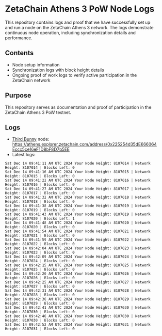 # ZetaChain Athens 3 PoW Node Logs
This repository contains logs and proof that we have successfully set up and run a node on the ZetaChain Athens 3 network. The logs demonstrate continuous node operation, including synchronization details and performance.

## Contents
- Node setup information
- Synchronization logs with block height details
- Ongoing proof of work logs to verify active participation in the ZetaChain network

## Purpose
This repository serves as documentation and proof of participation in the ZetaChain Athens 3 PoW testnet.

## Logs

- [Third Bunny](https://thirdbunny.xyz/) node: https://athens.explorer.zetachain.com/address/0x225254d35dE666064Eccc5ce16eF1D8bF8D7b5EE
- Latest logs:
```
Sat Dec 14 09:41:11 AM UTC 2024 Your Node Height: 8107014 | Network Height: 8107014 | Blocks Left: 0
Sat Dec 14 09:41:16 AM UTC 2024 Your Node Height: 8107015 | Network Height: 8107015 | Blocks Left: 0
Sat Dec 14 09:41:22 AM UTC 2024 Your Node Height: 8107016 | Network Height: 8107016 | Blocks Left: 0
Sat Dec 14 09:41:27 AM UTC 2024 Your Node Height: 8107017 | Network Height: 8107017 | Blocks Left: 0
Sat Dec 14 09:41:32 AM UTC 2024 Your Node Height: 8107018 | Network Height: 8107018 | Blocks Left: 0
Sat Dec 14 09:41:38 AM UTC 2024 Your Node Height: 8107019 | Network Height: 8107019 | Blocks Left: 0
Sat Dec 14 09:41:43 AM UTC 2024 Your Node Height: 8107019 | Network Height: 8107020 | Blocks Left: 1
Sat Dec 14 09:41:48 AM UTC 2024 Your Node Height: 8107020 | Network Height: 8107020 | Blocks Left: 0
Sat Dec 14 09:41:54 AM UTC 2024 Your Node Height: 8107021 | Network Height: 8107021 | Blocks Left: 0
Sat Dec 14 09:41:59 AM UTC 2024 Your Node Height: 8107022 | Network Height: 8107022 | Blocks Left: 0
Sat Dec 14 09:42:04 AM UTC 2024 Your Node Height: 8107023 | Network Height: 8107023 | Blocks Left: 0
Sat Dec 14 09:42:09 AM UTC 2024 Your Node Height: 8107024 | Network Height: 8107024 | Blocks Left: 0
Sat Dec 14 09:42:15 AM UTC 2024 Your Node Height: 8107025 | Network Height: 8107025 | Blocks Left: 0
Sat Dec 14 09:42:20 AM UTC 2024 Your Node Height: 8107026 | Network Height: 8107026 | Blocks Left: 0
Sat Dec 14 09:42:25 AM UTC 2024 Your Node Height: 8107027 | Network Height: 8107027 | Blocks Left: 0
Sat Dec 14 09:42:31 AM UTC 2024 Your Node Height: 8107028 | Network Height: 8107028 | Blocks Left: 0
Sat Dec 14 09:42:36 AM UTC 2024 Your Node Height: 8107029 | Network Height: 8107029 | Blocks Left: 0
Sat Dec 14 09:42:41 AM UTC 2024 Your Node Height: 8107030 | Network Height: 8107030 | Blocks Left: 0
Sat Dec 14 09:42:46 AM UTC 2024 Your Node Height: 8107030 | Network Height: 8107030 | Blocks Left: 0
Sat Dec 14 09:42:52 AM UTC 2024 Your Node Height: 8107031 | Network Height: 8107031 | Blocks Left: 0
```
